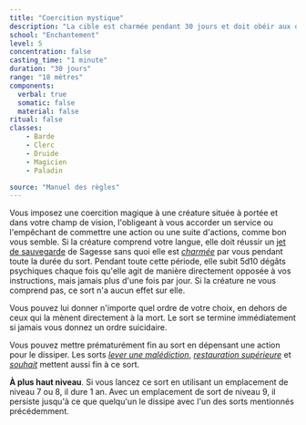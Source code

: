```yaml
---
title: "Coercition mystique"
description: "La cible est charmée pendant 30 jours et doit obéir aux ordres du PJ."
school: "Enchantement"
level: 5
concentration: false
casting_time: "1 minute"
duration: "30 jours"
range: "18 mètres"
components:
  verbal: true
  somatic: false
  material: false
ritual: false
classes:
    - Barde
    - Clerc
    - Druide
    - Magicien
    - Paladin

source: "Manuel des règles"
---
```

Vous imposez une coercition magique à une créature située à portée et dans votre champ de vision, l'obligeant à vous accorder un service ou l'empêchant de commettre une action ou une suite d'actions, comme bon vous semble. Si la créature comprend votre langue, elle doit réussir un [jet de sauvegarde](/utiliser-les-caracteristiques/#jets-de-sauvegarde) de Sagesse sans quoi elle est [_charmée_](/gerer-la-sante-du-personnage/#charme) par vous pendant toute la durée du sort. Pendant toute cette période, elle subit 5d10 dégâts psychiques chaque fois qu'elle agit de manière directement opposée à vos instructions, mais jamais plus d'une fois par jour. Si la créature ne vous comprend pas, ce sort n'a aucun effet sur elle.

Vous pouvez lui donner n'importe quel ordre de votre choix, en dehors de ceux qui la mènent directement à la mort. Le sort se termine immédiatement si jamais vous donnez un ordre suicidaire.

Vous pouvez mettre prématurément fin au sort en dépensant une action pour le dissiper. Les sorts [_lever une malédiction_](/grimoire/lever-une-malediction/), [_restauration supérieure_](/grimoire/restauration-superieure/) et [_souhait_](/grimoire/souhait/) mettent aussi fin à ce sort.

**À plus haut niveau**. Si vous lancez ce sort en utilisant un emplacement de niveau 7 ou 8, il dure 1 an. Avec un emplacement de sort de niveau 9, il persiste jusqu'à ce que quelqu'un le dissipe avec l'un des sorts mentionnés précédemment.
